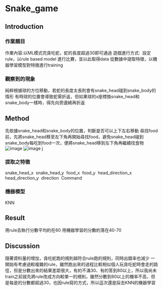 # Snake_game
## Introduction
### 作業題目
作業內容:以ML模式完貪吃蛇，蛇的長度超過30即可通過
遊戲進行方式: 
設定rule，以rule based model 進行比賽，並以此取得data
從數據中提取特徵，以機器學習模型對特徵進行training
### 觀察到的現象
純粹根據球的方位移動，若蛇的長度太長則會有snake_head碰到snake_body的情形
有時球的位置會導致蛇需折返，但如果球的x座標換snake_head和snake_body一樣時，得先向旁邊繞再折返
## Method
先依據snake_head和snake_body的位置，判斷是否可以上下左右移動
尋找food前，先將snake_head移至左下角再開始尋找food，避免snake_head碰到snake_body每吃到food一次，便將snake_head移到左下角再繼續找食物
![image](https://github.com/LinChiaEn/Snake_game/assets/93340978/582baa0b-e1dd-47c7-943a-df45036a9471)
![image](https://github.com/LinChiaEn/Snake_game/assets/93340978/9d53701a-5d09-46ef-86d7-2a613336f407)
j
### 提取之特徵
snake_head_x 
snake_head_y 
food_x 
food_y 
head_direction_x 
head_direction_y 
direction 
Command 
### 機器模型
KNN
## Result
用rule去執行分數平均約在60
用機器學習的分數約落在40-70
## Discussion
隨著資料量的增加，貪吃蛇跑的規則越符合rule跑的規則，同時出錯率也減少
一開始有考慮過較複雜的rule，雖然跑出來的過程比較相似個人玩貪吃蛇時會走的路徑，但是分數出來的結果差距很大，有的不滿30、有的答到80以上，所以我尚未train之前就先將rule改成方向較單一的規則，雖然分數到80以上的機率不高，但是每是的分數都超過30，也因rule寫的方式，所以這次還是採去KNN的機器學習

